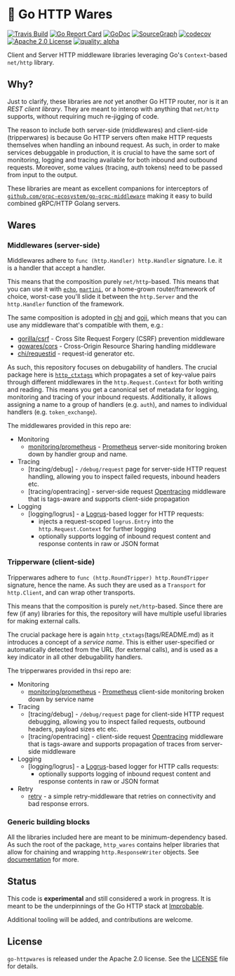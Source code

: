 # :stew: Go HTTP Wares 

[![Travis Build](https://travis-ci.org/mwitkow/go-httpwares.svg?branch=master)](https://travis-ci.org/mwitkow/go-httpwares)
[![Go Report Card](https://goreportcard.com/badge/github.com/mwitkow/go-httpwares)](https://goreportcard.com/report/github.com/mwitkow/go-httpwares)
[![GoDoc](http://img.shields.io/badge/GoDoc-Reference-blue.svg)](https://godoc.org/github.com/mwitkow/go-httpwares)
[![SourceGraph](https://sourcegraph.com/github.com/mwitkow/go-httpwares/-/badge.svg)](https://sourcegraph.com/github.com/mwitkow/go-httpwares/?badge)
[![codecov](https://codecov.io/gh/mwitkow/go-httpwares/branch/master/graph/badge.svg)](https://codecov.io/gh/mwitkow/go-httpwares)
[![Apache 2.0 License](https://img.shields.io/badge/License-Apache%202.0-blue.svg)](LICENSE)
[![quality: alpha](https://img.shields.io/badge/quality-alpha-orange.svg)](#status)

Client and Server HTTP middleware libraries leveraging Go's `Context`-based `net/http` library.

## Why?

Just to clarify, these libraries are *not* yet another Go HTTP router, nor is it an *REST client library*.
They are meant to interop with anything that `net/http` supports, without requiring much re-jigging of code.

The reason to include both server-side (middlewares) and client-side (tripperwares) is because Go HTTP servers often make
HTTP requests themselves when handling an inbound request. As such, in order to make services debuggable
in production, it is crucial to have the same sort of monitoring, logging and tracing available for both inbound and outbound
requests. Moreover, some values (tracing, auth tokens) need to be passed from input to the output.

These libraries are meant as excellent companions for interceptors of [`github.com/grpc-ecosystem/go-grpc-middleware`](https://github.com/grpc-ecosystem/go-grpc-middleware) making it easy to build combined gRPC/HTTP Golang servers.

## Wares

### Middlewares (server-side)

Middlewares adhere to `func (http.Handler) http.Handler` signature. I.e. it is a handler that accept a handler.

This means that the composition purely `net/http`-based. This means that you can use it with [`echo`](https://github.com/labstack/echo), [`martini`](https://github.com/go-martini/martini),
or a home-grown router/framework of choice, worst-case you'll slide it between the `http.Server` and the `http.Handler` function of the framework.

The same composition is adopted in [chi](https://github.com/pressly/chi) and [goji](https://github.com/goji/goji), which means that
you can use any middleware that's compatible with them, e.g.:
  * [gorilla/csrf](https://github.com/gorilla/csrf) -  Cross Site Request Forgery (CSRF) prevention middleware
  * [gowares/cors](https://github.com/goware/cors) - Cross-Origin Resource Sharing handling middleware
  * [chi/requestid](https://github.com/pressly/chi/blob/master/middleware/request_id.go) - request-id generator
etc.

As such, this repository focuses on debugability of handlers. The crucial package here is [`http_ctxtags`](tags/README.md)
which propagates a set of key-value pairs through different middlewares in the `http.Request.Context` for both writing and reading.
This means you get a canonical set of metadata for logging, monitoring and tracing of your inbound requests. Additionally, it
allows assigning a name to a group of handlers (e.g. `auth`), and names to individual handlers (e.g. `token_exchange`).

The middlewares provided in this repo are:
 * Monitoring
   * [monitoring/prometheus](monitoring/prometheus) - [Prometheus](https://prometheus.io/) server-side monitoring broken down by handler group and name.
 * Tracing
   * [tracing/debug] - `/debug/request` page for server-side HTTP request handling, allowing you to inspect failed requests, inbound headers etc.
   * [tracing/opentracing] - server-side request [Opentracing](http://opentracing.io/) middleware that is tags-aware and supports client-side propagation
 * Logging
   * [logging/logrus] - a [Logrus](https://github.com/sirupsen/logrus)-based logger for HTTP requests:
      * injects a request-scoped `logrus.Entry` into the `http.Request.Context` for further logging
      * optionally supports logging of inbound request content and response contents in raw or JSON format


### Tripperware (client-side)

Tripperwares adhere to `func (http.RoundTripper) http.RoundTripper` signature, hence the name. As such they are used as
a `Transport` for `http.Client`, and can wrap other transports.

This means that the composition is purely `net/http`-based. Since there are few (if any) libraries for this, the repository
will have multiple useful libraries for making external calls.

The crucial package here is again `http_ctxtags`(tags/README.md) as it introduces a concept of a *service name*. This is
either user-specified or automatically detected from the URL (for external calls), and is used as a key indicator in all
other debugability handlers.

The tripperwares provided in thsi repo are:
 * Monitoring
   * [monitoring/prometheus](monitoring/prometheus) - [Prometheus](https://prometheus.io/) client-side monitoring broken down by service name
 * Tracing
   * [tracing/debug] - `/debug/request` page for client-side HTTP request debugging, allowing  you to inspect failed requests, outbound headers, payload sizes etc etc.
   * [tracing/opentracing] - client-side request [Opentracing](http://opentracing.io/) middleware that is tags-aware and supports propagation of traces from server-side middleware
 * Logging
   * [logging/logrus] - a [Logrus](https://github.com/sirupsen/logrus)-based logger for HTTP calls requests:
      * optionally supports logging of inbound request content and response contents in raw or JSON format
 * Retry
   * [retry](retry) - a simple retry-middleware that retries on connectivity and bad response errors.

### Generic building blocks

All the libraries included here are meant to be minimum-dependency based. As such the root of the package, `http_wares`
contains helper libraries that allow for chaining and wrapping `http.ResponseWriter` objects. See  [documentation](DOC.md) for more.

## Status

This code is **experimental** and still considered a work in progress.
It is meant to be the underpinnings of the Go HTTP stack at [Improbable](https://improbable.io).

Additional tooling will be added, and contributions are welcome.

## License

`go-httpwares` is released under the Apache 2.0 license. See the [LICENSE](LICENSE) file for details.